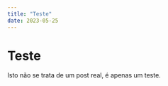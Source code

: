 ```yaml
---
title: "Teste"
date: 2023-05-25
---
```


# Teste
Isto não se trata de um post real, é apenas um teste.
